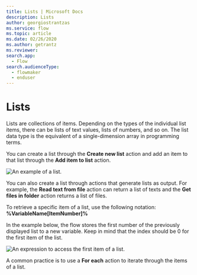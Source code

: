 ```yaml
---
title: Lists | Microsoft Docs
description: Lists
author: georgiostrantzas
ms.service: flow
ms.topic: article
ms.date: 02/26/2020
ms.author: getrantz
ms.reviewer:
search.app: 
  - Flow
search.audienceType: 
  - flowmaker
  - enduser
---
```


# Lists

Lists are collections of items. Depending on the types of the individual list items, there can be lists of text values, lists of numbers, and so on. The list data type is the equivalent of a single-dimension array in programming terms. 

You can create a list through the **Create new list** action and add an item to that list through the **Add item to list** action.

![An example of a list.](../../media/lists/create-list.png)

You can also create a list through actions that generate lists as output. For example, the **Read text from file** action can return a list of texts and the **Get files in folder** action returns a list of files.

To retrieve a specific item of a list, use the following notation: **%VariableName\[ItemNumber\]%**

In the example below, the flow stores the first number of the previously displayed list to a new variable. Keep in mind that the index should be 0 for the first item of the list.

![An expression to access the first item of a list.](../../media/lists/list-first-item.png)

A common practice is to use a **For each** action to iterate through the items of a list.